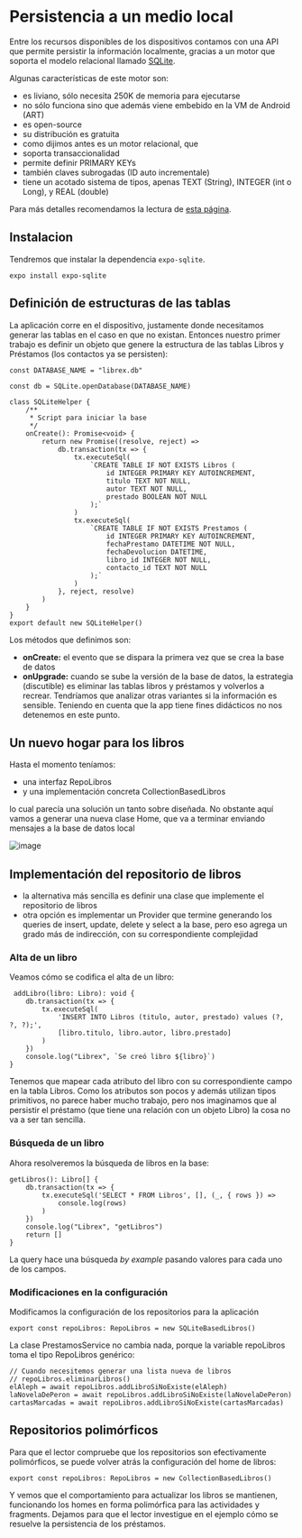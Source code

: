 # Persistencia a un medio local

Entre los recursos disponibles de los dispositivos contamos con una API que permite persistir la información localmente, gracias a un motor que soporta el modelo relacional llamado [SQLite](https://www.sqlite.org/index.html).

Algunas características de este motor son:

* es liviano, sólo necesita 250K de memoria para ejecutarse
* no sólo funciona sino que además viene embebido en la VM de Android (ART)
* es open-source
* su distribución es gratuita
* como dijimos antes es un motor relacional, que 
* soporta transaccionalidad
* permite definir PRIMARY KEYs
* también claves subrogadas (ID auto incrementale)
* tiene un acotado sistema de tipos, apenas TEXT (String), INTEGER (int o Long), y REAL (double)

Para más detalles recomendamos la lectura de [esta página](http://www.vogella.com/tutorials/AndroidSQLite/article.html).

## Instalacion

Tendremos que instalar la dependencia `expo-sqlite`.

```console
expo install expo-sqlite
```

## Definición de estructuras de las tablas

La aplicación corre en el dispositivo, justamente donde necesitamos generar las tablas en el caso en que no existan. Entonces nuestro primer trabajo es definir un objeto que genere la estructura de las tablas Libros y Préstamos (los contactos ya se persisten):

```tsx
const DATABASE_NAME = "librex.db"

const db = SQLite.openDatabase(DATABASE_NAME)

class SQLiteHelper {
    /**
     * Script para iniciar la base
     */
    onCreate(): Promise<void> {
        return new Promise((resolve, reject) =>
            db.transaction(tx => {
                tx.executeSql(
                    `CREATE TABLE IF NOT EXISTS Libros (
                        id INTEGER PRIMARY KEY AUTOINCREMENT,
                        titulo TEXT NOT NULL,
                        autor TEXT NOT NULL,
                        prestado BOOLEAN NOT NULL
                    );`
                )
                tx.executeSql(
                    `CREATE TABLE IF NOT EXISTS Prestamos (
                        id INTEGER PRIMARY KEY AUTOINCREMENT,
                        fechaPrestamo DATETIME NOT NULL,
                        fechaDevolucion DATETIME,
                        libro_id INTEGER NOT NULL,
                        contacto_id TEXT NOT NULL
                    );`
                )
            }, reject, resolve)
        )
    }
}
export default new SQLiteHelper()
```

Los métodos que definimos son:

* **onCreate:** el evento que se dispara la primera vez que se crea la base de datos
* **onUpgrade:** cuando se sube la versión de la base de datos, la estrategia (discutible) es eliminar las tablas libros y préstamos y volverlos a recrear. Tendríamos que analizar otras variantes si la información es sensible. Teniendo en cuenta que la app tiene fines didácticos no nos detenemos en este punto.

## Un nuevo hogar para los libros

Hasta el momento teníamos:

* una interfaz RepoLibros
* y una implementación concreta CollectionBasedLibros

lo cual parecía una solución un tanto sobre diseñada. No obstante aquí vamos a generar una nueva clase Home, que va a terminar enviando mensajes a la base de datos local

![image](../images/repositoriosClassDiagram.png)

## Implementación del repositorio de libros

* la alternativa más sencilla es definir una clase que implemente el repositorio de libros
* otra opción es implementar un Provider que termine generando los queries de insert, update, delete y select a la base, pero eso agrega un grado más de indirección, con su correspondiente complejidad

### Alta de un libro

Veamos cómo se codifica el alta de un libro:

```tsx
 addLibro(libro: Libro): void {
    db.transaction(tx => {
        tx.executeSql(
            'INSERT INTO Libros (titulo, autor, prestado) values (?, ?, ?);',
            [libro.titulo, libro.autor, libro.prestado]
        )
    })
    console.log("Librex", `Se creó libro ${libro}`)
}
```

 Tenemos que mapear cada atributo del libro con su correspondiente campo en la tabla Libros. Como los atributos son pocos y además utilizan tipos primitivos, no parece haber mucho trabajo, pero nos imaginamos que al persistir el préstamo (que tiene una relación con un objeto Libro) la cosa no va a ser tan sencilla.

### Búsqueda de un libro

Ahora resolveremos la búsqueda de libros en la base:

```tsx
getLibros(): Libro[] {
    db.transaction(tx => {
        tx.executeSql('SELECT * FROM Libros', [], (_, { rows }) =>
            console.log(rows)
        )
    })
    console.log("Librex", "getLibros")
    return []
}
```

La query hace una búsqueda _by example_ pasando valores para cada uno de los campos.

### Modificaciones en la configuración

Modificamos la configuración de los repositorios para la aplicación

```tsx
export const repoLibros: RepoLibros = new SQLiteBasedLibros()
```

La clase PrestamosService no cambia nada, porque la variable repoLibros toma el tipo RepoLibros genérico:

```tsx
// Cuando necesitemos generar una lista nueva de libros
// repoLibros.eliminarLibros()
elAleph = await repoLibros.addLibroSiNoExiste(elAleph)
laNovelaDePeron = await repoLibros.addLibroSiNoExiste(laNovelaDePeron)
cartasMarcadas = await repoLibros.addLibroSiNoExiste(cartasMarcadas)
```

<!-- ## Diagrama general de las clases

![image](../images/repoLibrosFinal.png) -->

## Repositorios polimórficos

Para que el lector compruebe que los repositorios son efectivamente polimórficos, se puede volver atrás la configuración del home de libros:

```tsx
export const repoLibros: RepoLibros = new CollectionBasedLibros()
```

Y vemos que el comportamiento para actualizar los libros se mantienen, funcionando los homes en forma polimórfica para las actividades y fragments. Dejamos para que el lector investigue en el ejemplo cómo se resuelve la persistencia de los préstamos.
